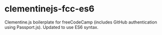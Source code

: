 # clementinejs-fcc-es6
Clementine.js boilerplate for freeCodeCamp (includes GitHub authentication using Passport.js). Updated to use ES6 syntax.
